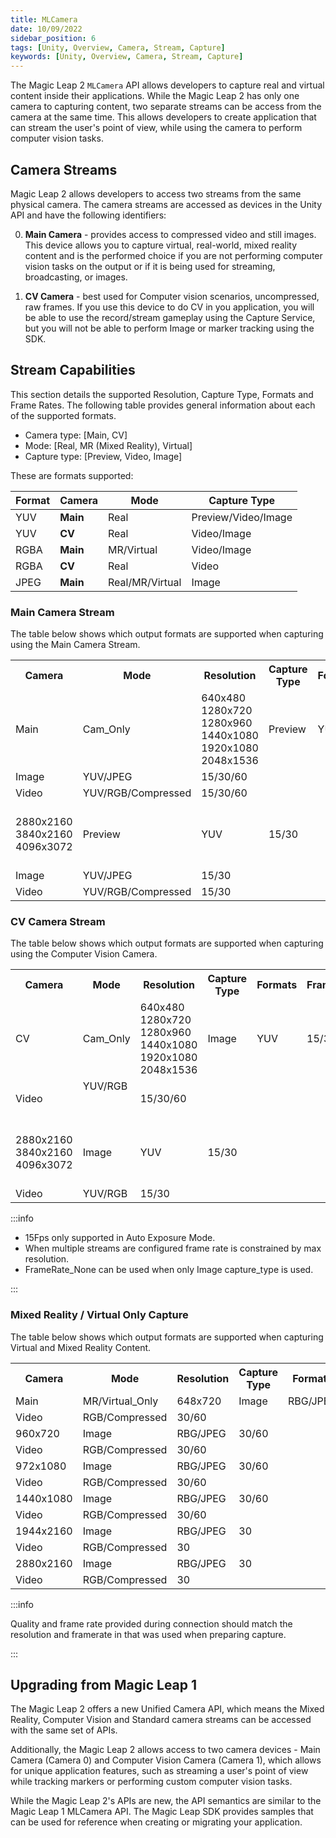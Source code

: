 ```yaml
---
title: MLCamera
date: 10/09/2022
sidebar_position: 6
tags: [Unity, Overview, Camera, Stream, Capture]
keywords: [Unity, Overview, Camera, Stream, Capture]
---
```


The Magic Leap 2 `MLCamera` API allows developers to capture real and virtual content inside their applications. While the Magic Leap 2 has only one camera to capturing content, two separate streams can be access from the camera at the same time. This allows developers to create application that can stream the user's point of view, while using the camera to perform computer vision tasks.

## Camera Streams

Magic Leap 2 allows developers to access two streams from the same physical camera. The camera streams are accessed as devices in the Unity API and have the following identifiers:

0. **Main Camera** - provides access to compressed video and still images. This device allows you to capture virtual, real-world, mixed reality content and is the performed choice if you are not performing computer vision tasks on the output or if it is being used for streaming, broadcasting, or images.

1. **CV Camera** - best used for Computer vision scenarios, uncompressed, raw frames.
If you use this device to do CV in you application, you will be able to use the record/stream gameplay using the Capture Service, but you will not be able to perform Image or marker tracking using the SDK.

## Stream Capabilities

This section details the supported Resolution, Capture Type, Formats and Frame Rates. The following table provides general information about each of the supported formats.

- Camera type:  [Main, CV]
- Mode:         [Real, MR (Mixed Reality), Virtual]
- Capture type: [Preview, Video, Image]

These are formats supported:

| Format | Camera | Mode | Capture Type |
|---|---|---|---|
| YUV | **Main** | Real | Preview/Video/Image |
| YUV | **CV** | Real | Video/Image |
| RGBA | **Main** | MR/Virtual | Video/Image |
| RGBA | **CV** | Real | Video |
| JPEG | **Main** | Real/MR/Virtual | Image |

### Main Camera Stream

The table below shows which output formats are supported when capturing using the Main Camera Stream.

<div>
<table>
    <tbody><tr>
        <th>Camera </th><th>Mode </th><th>Resolution </th><th>Capture Type </th><th>Formats </th><th>FrameRate </th></tr>
      <tr>
        <td rowSpan={48}>Main</td><td rowSpan={12}>Cam_Only</td><td rowSpan={3}>640x480<br />
          1280x720<br />
          1280x960<br />
          1440x1080<br />
          1920x1080<br />
          2048x1536 </td><td rowSpan={1}>Preview</td><td rowSpan={1}>YUV</td><td rowSpan={1}>15/30/60 </td></tr>
      <tr>
        <td rowSpan={1}>Image</td><td rowSpan={1}>YUV/JPEG</td><td rowSpan={1}>15/30/60 </td></tr>
      <tr>
        <td rowSpan={1}>Video</td><td rowSpan={1}>YUV/RGB/Compressed</td><td rowSpan={1}>15/30/60 </td></tr>
      <tr>
        <td rowSpan={3}><br />
          2880x2160<br />
          3840x2160<br />
          4096x3072<br />
          <br />
        </td><td rowSpan={1}>Preview</td><td rowSpan={1}>YUV</td><td rowSpan={1}>15/30 </td></tr>
      <tr>
        <td rowSpan={1}>Image</td><td rowSpan={1}>YUV/JPEG</td><td rowSpan={1}>15/30 </td></tr>
      <tr>
        <td rowSpan={1}>Video</td><td rowSpan={1}>YUV/RGB/Compressed</td><td rowSpan={1}>15/30 </td></tr>
    </tbody></table>
</div>

### CV Camera Stream

The table below shows which output formats are supported when capturing using the Computer Vision Camera.

<div>
<table>
    <tbody><tr>
        <th>Camera </th><th>Mode </th><th>Resolution </th><th>Capture Type </th><th>Formats </th><th>FrameRate </th></tr>
      <tr>
        <td rowSpan={48}>CV</td><td rowSpan={24}>Cam_Only</td><td rowSpan={2}>640x480<br />
          1280x720<br />
          1280x960<br />
          1440x1080<br />
          1920x1080<br />
          2048x1536 </td><td rowSpan={1}>Image</td><td rowSpan={1}>YUV</td><td rowSpan={1}>15/30/60 </td></tr>
      <tr>
        <td rowSpan={1}>Video</td><td rowSpan={1}>YUV/RGB &nbsp; &nbsp; &nbsp; &nbsp; &nbsp; &nbsp; &nbsp; &nbsp; &nbsp; &nbsp; &nbsp; &nbsp;</td><td rowSpan={1}>15/30/60 </td></tr>
      <tr>
        <td rowSpan={2}><br />
          2880x2160<br />
          3840x2160<br />
          4096x3072<br />
          <br />
        </td><td rowSpan={1}>Image</td><td rowSpan={1}>YUV</td><td rowSpan={1}>15/30 </td></tr>
      <tr>
        <td rowSpan={1}>Video</td><td rowSpan={1}>YUV/RGB </td><td rowSpan={1}>15/30 </td></tr>
    </tbody></table>
</div>

:::info

- 15Fps only supported in Auto Exposure Mode.
- When multiple streams are configured frame rate is constrained by max resolution.
- FrameRate_None can be used when only Image capture_type is used.

:::

### Mixed Reality / Virtual Only Capture

The table below shows which output formats are supported when capturing Virtual and Mixed Reality Content.

<div>
<table>
    <tbody><tr>
        <th>Camera </th><th>Mode </th><th>Resolution </th><th>Capture Type </th><th>Formats </th><th>FrameRate </th></tr>
      <tr>
        <td rowSpan={48}>Main</td><td rowSpan={24}>MR/Virtual_Only</td><td rowSpan={2}>648x720 </td><td rowSpan={1}>Image</td><td rowSpan={1}>RBG/JPEG</td><td rowSpan={1}>30/60 </td></tr>
      <tr>
        <td rowSpan={1}>Video</td><td rowSpan={1}>RGB/Compressed</td><td rowSpan={1}>30/60 </td></tr>
      <tr>
        <td rowSpan={2}>960x720 </td><td rowSpan={1}>Image</td><td rowSpan={1}>RBG/JPEG</td><td rowSpan={1}>30/60 </td></tr>
      <tr>
        <td rowSpan={1}>Video</td><td rowSpan={1}>RGB/Compressed</td><td rowSpan={1}>30/60 </td></tr>
      <tr>
        <td rowSpan={2}>972x1080 </td><td rowSpan={1}>Image</td><td rowSpan={1}>RBG/JPEG</td><td rowSpan={1}>30/60 </td></tr>
      <tr>
        <td rowSpan={1}>Video</td><td rowSpan={1}>RGB/Compressed</td><td rowSpan={1}>30/60 </td></tr>
      <tr>
        <td rowSpan={2}>1440x1080</td><td rowSpan={1}>Image</td><td rowSpan={1}>RBG/JPEG</td><td rowSpan={1}>30/60 </td></tr>
      <tr>
        <td rowSpan={1}>Video</td><td rowSpan={1}>RGB/Compressed</td><td rowSpan={1}>30/60 </td></tr>
      <tr>
        <td rowSpan={2}>1944x2160</td><td rowSpan={1}>Image</td><td rowSpan={1}>RBG/JPEG</td><td rowSpan={1}>30 </td></tr>
      <tr>
        <td rowSpan={1}>Video</td><td rowSpan={1}>RGB/Compressed</td><td rowSpan={1}>30 </td></tr>
      <tr>
        <td rowSpan={2}>2880x2160</td><td rowSpan={1}>Image</td><td rowSpan={1}>RBG/JPEG</td><td rowSpan={1}>30 </td></tr>
      <tr>
        <td rowSpan={1}>Video</td><td rowSpan={1}>RGB/Compressed</td><td rowSpan={1}>30 </td></tr>
    </tbody></table>
</div>


:::info

Quality and frame rate provided during connection should match the resolution and framerate in that was used when preparing capture.

:::

## Upgrading from Magic Leap 1

The Magic Leap 2 offers a new Unified Camera API, which means the Mixed Reality, Computer Vision and Standard camera streams can be accessed with the same set of APIs.

Additionally, the Magic Leap 2 allows access to two camera devices - Main Camera (Camera 0) and Computer Vision Camera (Camera 1), which allows for unique application features, such as streaming a user's point of view while tracking markers or performing custom computer vision tasks.

While the Magic Leap 2's APIs are new, the API semantics are similar to the Magic Leap 1 MLCamera API. The Magic Leap SDK provides samples that can be used for reference when creating or migrating your application.
